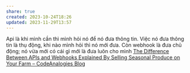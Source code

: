```yaml
---
share: true
created: 2023-10-24T18:26
updated: 2023-11-29T13:57
---
```


Api là khi mình cần thì mình hỏi nó để nó đưa thông tin. Việc nó đưa thông tin là thụ động, khi nào mình hỏi thì nó mới đưa. Còn webhook là đưa chủ động; nó vừa mới có cái gì mới là đưa luôn cho mình 
[The Difference Between APIs and Webhooks Explained By Selling Seasonal Produce on Your Farm – CodeAnalogies Blog](https://blog.codeanalogies.com/2018/03/05/the-difference-between-apis-and-webhooks-explained/)